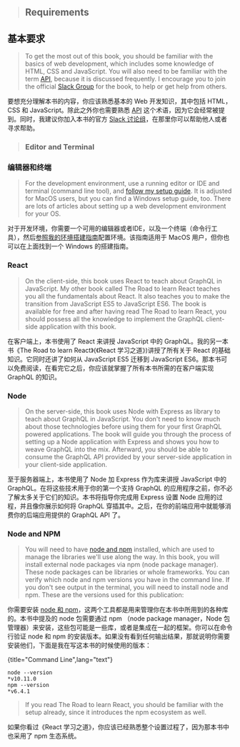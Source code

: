 > ## Requirements 

## 基本要求

> To get the most out of this book, you should be familiar with the basics of web development, which includes some knowledge of HTML, CSS and JavaScript. You will also need to be familiar with the term [API](https://www.robinwieruch.de/what-is-an-api-javascript/), because it is discussed frequently. I encourage you to join the official [Slack Group](https://slack-the-road-to-learn-react.wieruch.com/) for the book, to help or get help from others.

要想充分理解本书的内容，你应该熟悉基本的 Web 开发知识，其中包括 HTML，CSS 和 JavaScript。除此之外你也需要熟悉 [API](https://www.robinwieruch.de/what-is-an-api-javascript/) 这个术语，因为它会经常被提到。同时，我建议你加入本书的官方 [Slack 讨论组](https://slack-the-road-to-learn-react.wieruch.com/)，在那里你可以帮助他人或者寻求帮助。

> ### Editor and Terminal 

### 编辑器和终端

> For the development environment, use a running editor or IDE and terminal (command line tool), and [follow my setup guide](https://www.robinwieruch.de/developer-setup/). It is adjusted for MacOS users, but you can find a Windows setup guide, too. There are lots of articles about setting up a web development environment for your OS.

对于开发环境，你需要一个可用的编辑器或者IDE，以及一个终端（命令行工具），然后[参照我的环境搭建指南](https://www.robinwieruch.de/developer-setup/)配置环境。该指南适用于 MacOS 用户，但你也可以在上面找到一个 Windows 的搭建指南。

### React

> On the client-side, this book uses React to teach about GraphQL in JavaScript. My other book called The Road to learn React teaches you all the fundamentals about React. It also teaches you to make the transition from JavaScript ES5 to JavaScript ES6. The book is available for free and after having read The Road to learn React, you should possess all the knowledge to implement the GraphQL client-side application with this book.

在客户端上，本书使用了 React 来讲授 JavaScript 中的 GraphQL。我的另一本书《The Road to learn React》(《React 学习之道》)讲授了所有关于 React 的基础知识。它同时还讲了如何从 JavaScript ES5 迁移到 JavaScript ES6。那本书可以免费阅读，在看完它之后，你应该就掌握了所有本书所需的在客户端实现 GraphQL 的知识。

### Node

> On the server-side, this book uses Node with Express as library to teach about GraphQL in JavaScript. You don't need to know much about those technologies before using them for your first GraphQL powered applications. The book will guide you through the process of setting up a Node application with Express and shows you how to weave GraphQL into the mix. Afterward, you should be able to consume the GraphQL API provided by your server-side application in your client-side application.

至于服务器端上，本书使用了 Node 加 Express 作为库来讲授 JavaScript 中的 GraphQL。在将这些技术用于你的第一个支持 GraphQL 的应用程序之前，你不必了解太多关于它们的知识。本书将指导你完成用 Express 设置 Node 应用的过程，并且像你展示如何将 GraphQL 穿插其中。之后，在你的前端应用中就能够消费你的后端应用提供的 GraphQL API 了。

### Node and NPM

> You will need to have [node and npm](https://nodejs.org/en/) installed, which are used to manage the libraries we'll use along the way. In this book, you will install external node packages via npm (node package manager). These node packages can be libraries or whole frameworks. You can verify which node and npm versions you have in the command line. If you don't see output in the terminal, you will need to install node and npm. These are the versions used for this publication:

你需要安装 [node 和 npm](https://nodejs.org/en/)，这两个工具都是用来管理你在本书中所用到的各种库的。本书中提及的 node 包需要通过 npm （node package manager，Node 包管理器）来安装，这些包可能是一些库，或者是集成在一起的框架。你可以在命令行验证 node 和 npm 的安装版本。如果没有看到任何输出结果，那就说明你需要安装他们，下面是我在写这本书的时候使用的版本：

{title="Command Line",lang="text"}
~~~~~~~~
node --version
*v10.11.0
npm --version
*v6.4.1
~~~~~~~~

> If you read The Road to learn React, you should be familiar with the setup already, since it introduces the npm ecosystem as well.

如果你看过《React 学习之道》，你应该已经熟悉整个设置过程了，因为那本书中也采用了 npm 生态系统。